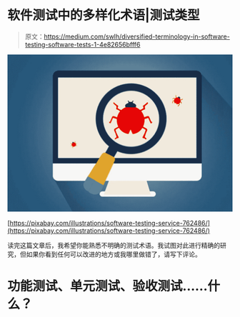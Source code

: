 # 软件测试中的多样化术语|测试类型

> 原文：<https://medium.com/swlh/diversified-terminology-in-software-testing-software-tests-1-4e82656bfff6>

![](img/76607c0ae5eef8c2d24af33f726e440c.png)

[https://pixabay.com/illustrations/software-testing-service-762486/](https://pixabay.com/illustrations/software-testing-service-762486/)

读完这篇文章后，我希望你能熟悉不明确的测试术语。我试图对此进行精确的研究，但如果你看到任何可以改进的地方或我哪里做错了，请写下评论。

# 功能测试、单元测试、验收测试……什么？